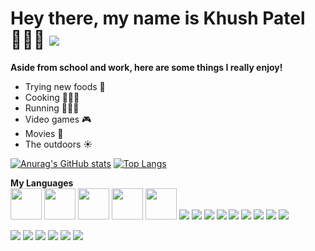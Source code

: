 ### <h1> Hey there, my name is Khush Patel 🙋🏾‍♂️ ![](https://komarev.com/ghpvc/?username=KhushPatel2003&color=blue&label=Number+Of+Stalkers)</h1> 
<b>Aside from school and work, here are some things I really enjoy!</b>

- Trying new foods 🌮
- Cooking 🧑🏾‍🍳
- Running 🏃🏾‍♂️
- Video games 🎮
- Movies 🍿
- The outdoors ☀️

[![Anurag's GitHub stats](https://github-readme-stats.vercel.app/api?username=KhushPatel2003&show_icons=true&include_all_commits=true&count_private=true)](https://github.com/anuraghazra/github-readme-stats)
[![Top Langs](https://github-readme-stats.vercel.app/api/top-langs/?username=KhushPatel2003&layout=compact)](https://github.com/anuraghazra/github-readme-stats)

<b>My Languages </b> <br />
<img src="https://cdn.jsdelivr.net/gh/devicons/devicon/icons/html5/html5-original-wordmark.svg" width="50" height="50"/>
<img src="https://cdn.jsdelivr.net/gh/devicons/devicon/icons/css3/css3-original-wordmark.svg" width="50" height="50"/>
<img src="https://cdn.jsdelivr.net/gh/devicons/devicon/icons/javascript/javascript-plain.svg" width="50" height="50" />
<img src="https://cdn.jsdelivr.net/gh/devicons/devicon/icons/react/react-original-wordmark.svg" width="50" height="50"/>
<img src="https://cdn.jsdelivr.net/gh/devicons/devicon/icons/redux/redux-original.svg" width="50" height="50"/>
<img src="https://cdn.jsdelivr.net/gh/devicons/devicon/icons/python/python-original-wordmark.svg" />
<img src="https://cdn.jsdelivr.net/gh/devicons/devicon/icons/typescript/typescript-original.svg" />
<img src="https://cdn.jsdelivr.net/gh/devicons/devicon/icons/cplusplus/cplusplus-original.svg" />
<img src="https://cdn.jsdelivr.net/gh/devicons/devicon/icons/c/c-original.svg" />
<img src="https://cdn.jsdelivr.net/gh/devicons/devicon/icons/graphql/graphql-plain-wordmark.svg" />
<img src="https://cdn.jsdelivr.net/gh/devicons/devicon/icons/android/android-plain.svg" />
<img src="https://cdn.jsdelivr.net/gh/devicons/devicon/icons/arduino/arduino-original-wordmark.svg" />
<img src="https://cdn.jsdelivr.net/gh/devicons/devicon/icons/nextjs/nextjs-original.svg" />
<img src="https://cdn.jsdelivr.net/gh/devicons/devicon/icons/sass/sass-original.svg" />

<img src="https://cdn.jsdelivr.net/gh/devicons/devicon/icons/jira/jira-original.svg" />
<img src="https://cdn.jsdelivr.net/gh/devicons/devicon/icons/jest/jest-plain.svg" />
<img src="https://cdn.jsdelivr.net/gh/devicons/devicon/icons/bash/bash-plain.svg" />
<img src="https://cdn.jsdelivr.net/gh/devicons/devicon/icons/github/github-original.svg" />
<img src="https://cdn.jsdelivr.net/gh/devicons/devicon/icons/git/git-original.svg" />
<img src="https://cdn.jsdelivr.net/gh/devicons/devicon/icons/npm/npm-original-wordmark.svg" />


<!--
**KhushPatel2003/KhushPatel2003** is a ✨ _special_ ✨ repository because its `README.md` (this file) appears on your GitHub profile.

Here are some ideas to get you started:

- 🔭 I’m currently working on ...
- 🌱 I’m currently learning ...
- 👯 I’m looking to collaborate on ...
- 🤔 I’m looking for help with ...
- 💬 Ask me about ...
- 📫 How to reach me: ...
- 😄 Pronouns: ...
- ⚡ Fun fact: ...
-->

